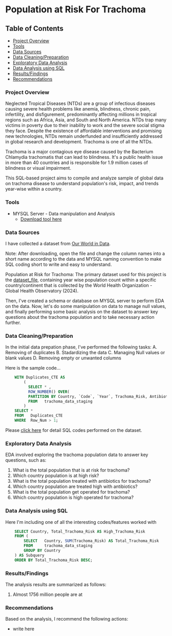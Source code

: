 # Population at Risk For Trachoma

## Table of Contents
- [Project Overview](#project-overview)
- [Tools](#tools)
- [Data Sources](#data-sources)
- [Data Cleaning/Preparation](#data-cleaningpreparation)
- [Exploratory Data Analysis](#exploratory-data-analysis)
- [Data Analysis using SQL](#data-analysis-using-sql)
- [Results/Findings](#resultsfindings)
- [Recommendations](#recommendations)

### Project Overview

Neglected Tropical Diseases (NTDs) are a group of infectious diseases causing severe health problems like anemia, blindness, chronic pain, infertility, and disfigurement, predominantly affecting millions in tropical regions such as Africa, Asia, and South and North America. NTDs trap many victims in poverty due to their inability to work and the severe social stigma they face. Despite the existence of affordable interventions and promising new technologies, NTDs remain underfunded and insufficiently addressed in global research and development. Trachoma is one of all the NTDs.

Trachoma is a major contagious eye disease caused by the Bacterium Chlamydia trachomatis that can lead to blindness. It's a public health issue in more than 40 countries and is responsible for 1.9 million cases of blindness or visual impairment.

This SQL-based project aims to compile and analyze sample of global data on trachoma disease to understand population's risk, impact, and trends year-wise within a country.

### Tools

- MYSQL Server - Data manipulation and Analysis
  - [Download tool here](https://dev.mysql.com/downloads/installer/)
  
### Data Sources

I have collected a dataset from [Our World in Data](https://ourworldindata.org/grapher/number-treated-for-trachoma). 

Note: After downloading, open the file and change the column names into a short name according to the data and MYSQL naming convention to make SQL coding short to write and easy to understand. 

Population at Risk for Trachoma: The primary dataset used for this project is the [dataset_file](https://github.com/rajarapuraj/SQL_Project/blob/main/population-at-risk-of-trachoma-vs-receiving-treatment.csv), containing year wise population count within a specific country/continent that is collected by the World Health Organization - Global Health Observatory (2024). 

Then, I've created a schema or database on MYSQL server to perform EDA on the data. Now, let's do some manipulation on data to manage null values, and finally performing some basic analysis on the dataset to answer key questions about the trachoma population and to take necessary action further.

### Data Cleaning/Preparation

In the initial data prepation phase, I've performed the following tasks:
	A. Removing of duplicates
 	B. Stadardizing the data
  	C. Managing Null values or blank values
   	D. Removing empty or unwanted columns

Here is the sample code...

```sql
	WITH Duplicates_CTE AS
		(
		  SELECT * ,
		  ROW_NUMBER() OVER(
		  PARTITION BY Country, `Code`, `Year`, Trachoma_Risk, Antibiotics_Treatment, Operated) AS Row_Num
		  FROM   trachoma_data_staging
		)
	SELECT *
	FROM   Duplicates_CTE
	WHERE  Row_Num > 1;
```

Please [click here](https://github.com/rajarapuraj/SQL_Project/blob/main/Trachoma_SQL_Project.sql) for detail SQL codes performed on the dataset.

### Exploratory Data Analysis

EDA involved exploring the trachoma population data to answer key questions, such as:

1. What is the total population that is at risk for trachoma?
2. Which country population is at high risk?
3. What is the total population treated with antibiotics for trachoma?
4. Which country population are treated high with antibiotics?
5. What is the total population get operated for trachoma?
6. Which country population is high operated for trachoma?

### Data Analysis using SQL

Here I'm including one of all the interesting codes/features worked with

```sql
	SELECT Country, Total_Trachoma_Risk AS High_Trachoma_Risk
	FROM (
	    SELECT   Country, SUM(Trachoma_Risk) AS Total_Trachoma_Risk
	    FROM     trachoma_data_staging
	    GROUP BY Country
	) AS Subquery
	ORDER BY Total_Trachoma_Risk DESC;
```

### Results/Findings

The analysis results are summarized as follows:

1. Almost 1756 million people are at 

### Recommendations

Based on the analysis, I recommend the following actions:
- write here





  
  
   
